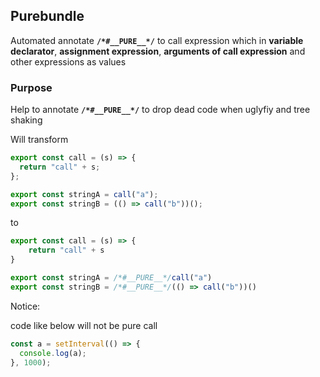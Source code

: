 ## Purebundle

Automated annotate **`/*#__PURE__*/`** to call expression which in **variable declarator**,
**assignment expression**, **arguments of call expression** and other expressions as values

### Purpose

Help to annotate **`/*#__PURE__*/`** to drop dead code when uglyfiy and tree shaking

Will transform

```typescript
export const call = (s) => {
  return "call" + s;
};

export const stringA = call("a");
export const stringB = (() => call("b"))();
```

to

```typescript
export const call = (s) => {
    return "call" + s
}

export const stringA = /*#__PURE__*/call("a")
export const stringB = /*#__PURE__*/(() => call("b"))()
```

Notice:

code like below will not be pure call

```typescript
const a = setInterval(() => {
  console.log(a);
}, 1000);
```